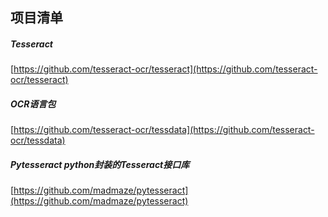 ##  项目清单  

#####  Tesseract
[https://github.com/tesseract-ocr/tesseract](https://github.com/tesseract-ocr/tesseract)

#####  OCR语言包
[https://github.com/tesseract-ocr/tessdata](https://github.com/tesseract-ocr/tessdata)


#####  Pytesseract  python封装的Tesseract接口库
[https://github.com/madmaze/pytesseract](https://github.com/madmaze/pytesseract)
